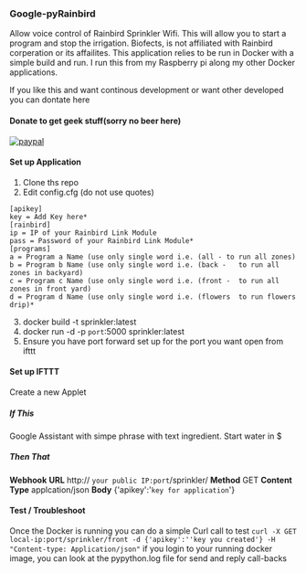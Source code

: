 ### Google-pyRainbird

Allow voice control of Rainbird Sprinkler Wifi. This will allow you to start a program and stop the irrigation.
Biofects, is not affiliated with Rainbird corperation or its affailites.  This application relies to be run in Docker with a simple build and run. I run this from my Raspberry pi along my other Docker applications.

If you like this and want continous development or want other developed you can dontate here
#### Donate to get geek stuff(sorry no beer here)

[![paypal](https://www.paypalobjects.com/en_US/i/btn/btn_donateCC_LG.gif)](https://www.paypal.com/cgi-bin/webscr?cmd=_s-xclick&hosted_button_id=TWRQVYJWC77E6)

#### Set up Application
1. Clone ths repo
2. Edit config.cfg (do not use quotes)
```
[apikey]
key = Add Key here*
[rainbird]
ip = IP of your Rainbird Link Module
pass = Password of your Rainbird Link Module*
[programs]
a = Program a Name (use only single word i.e. (all - to run all zones)
b = Program b Name (use only single word i.e. (back - 	to run all zones in backyard)
c = Program c Name (use only single word i.e. (front - 	to run all zones in front yard)
d = Program d Name (use only single word i.e. (flowers  to run flowers drip)*
```
3. docker build -t sprinkler:latest
4. docker run -d -p `port`:5000 sprinkler:latest
5. Ensure you have port forward set up for the port you want open from ifttt

#### Set up IFTTT
Create a new Applet
##### If This
Google Assistant with simpe phrase with text ingredient.
Start water in $
##### Then That
**Webhook**
**URL**
http:// `your public IP:port`/sprinkler/<Textfiled>
**Method** 
GET
**Content Type**
applcation/json
**Body** 
{'apikey':'`key for application`'}

#### Test / Troubleshoot
Once the Docker is running you can do a simple Curl call to test
`curl -X GET local-ip:port/sprinkler/front -d {'apikey':''key you created'} -H "Content-type: Application/json"`
if you login to your running docker image, you can look at the pypython.log file for send and reply call-backs




